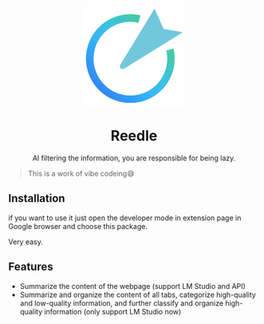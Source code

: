 <div align=center>
<img src="./reedle.png" width="200px"/>
</div>

<h1 align="center">Reedle</h1>
<p align="center">AI filtering the information, you are responsible for being lazy.</p>

> This is a work of vibe codeing😅

## Installation

if you want to use it just open the developer mode in extension page in Google browser and choose this package.

Very easy.

## Features

- Summarize the content of the webpage
  (support LM Studio and API)
- Summarize and organize the content of all tabs, categorize high-quality and low-quality information, and further classify and organize high-quality information
  (only support LM Studio now)


